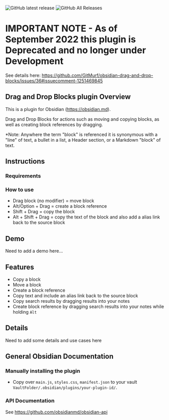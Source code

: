 ![GitHub latest release](https://img.shields.io/github/v/release/GitMurf/obsidian-drag-and-drop-blocks?style=for-the-badge&sort=semver)
![GitHub All Releases](https://img.shields.io/github/downloads/GitMurf/obsidian-drag-and-drop-blocks/total?style=for-the-badge)

# IMPORTANT NOTE - As of September 2022 this plugin is Deprecated and no longer under Development

See details here: https://github.com/GitMurf/obsidian-drag-and-drop-blocks/issues/36#issuecomment-1251469845

## Drag and Drop Blocks plugin Overview

This is a plugin for Obsidian (https://obsidian.md).

Drag and Drop Blocks for actions such as moving and copying blocks, as well as creating block references by dragging.

*Note: Anywhere the term "block" is referenced it is synonymous with a "line" of text, a bullet in a list, a Header section, or a Markdown "block" of text.

## Instructions

### Requirements



### How to use

- Drag block (no modifier) = move block
- Alt/Option + Drag = create a block reference
- Shift + Drag = copy the block
- Alt + Shift + Drag = copy the text of the block and also add a alias link back to the source block

## Demo

Need to add a demo here...

## Features

- Copy a block
- Move a block
- Create a block reference
- Copy text and include an alias link back to the source block
- Copy search results by dragging results into your notes
- Create block reference by dragging search results into your notes while holding `Alt`

## Details

Need to add some details and use cases here

## General Obsidian Documentation

### Manually installing the plugin

- Copy over `main.js`, `styles.css`, `manifest.json` to your vault `VaultFolder/.obsidian/plugins/your-plugin-id/`.

### API Documentation

See https://github.com/obsidianmd/obsidian-api

